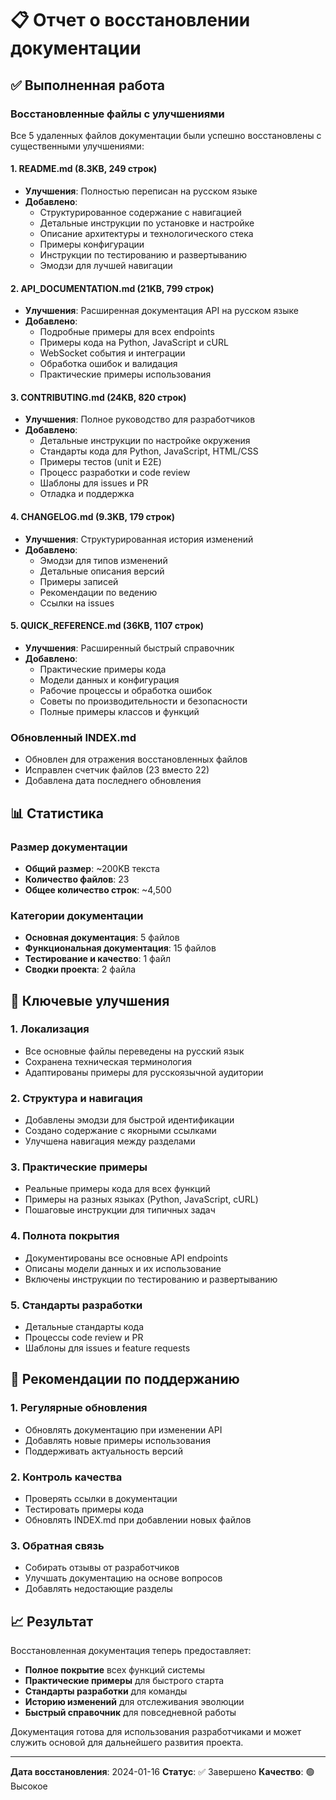 # 📋 Отчет о восстановлении документации

## ✅ Выполненная работа

### Восстановленные файлы с улучшениями

Все 5 удаленных файлов документации были успешно восстановлены с существенными улучшениями:

#### 1. **README.md** (8.3KB, 249 строк)
- **Улучшения**: Полностью переписан на русском языке
- **Добавлено**:
  - Структурированное содержание с навигацией
  - Детальные инструкции по установке и настройке
  - Описание архитектуры и технологического стека
  - Примеры конфигурации
  - Инструкции по тестированию и развертыванию
  - Эмодзи для лучшей навигации

#### 2. **API_DOCUMENTATION.md** (21KB, 799 строк)
- **Улучшения**: Расширенная документация API на русском языке
- **Добавлено**:
  - Подробные примеры для всех endpoints
  - Примеры кода на Python, JavaScript и cURL
  - WebSocket события и интеграции
  - Обработка ошибок и валидация
  - Практические примеры использования

#### 3. **CONTRIBUTING.md** (24KB, 820 строк)
- **Улучшения**: Полное руководство для разработчиков
- **Добавлено**:
  - Детальные инструкции по настройке окружения
  - Стандарты кода для Python, JavaScript, HTML/CSS
  - Примеры тестов (unit и E2E)
  - Процесс разработки и code review
  - Шаблоны для issues и PR
  - Отладка и поддержка

#### 4. **CHANGELOG.md** (9.3KB, 179 строк)
- **Улучшения**: Структурированная история изменений
- **Добавлено**:
  - Эмодзи для типов изменений
  - Детальные описания версий
  - Примеры записей
  - Рекомендации по ведению
  - Ссылки на issues

#### 5. **QUICK_REFERENCE.md** (36KB, 1107 строк)
- **Улучшения**: Расширенный быстрый справочник
- **Добавлено**:
  - Практические примеры кода
  - Модели данных и конфигурация
  - Рабочие процессы и обработка ошибок
  - Советы по производительности и безопасности
  - Полные примеры классов и функций

### Обновленный INDEX.md
- Обновлен для отражения восстановленных файлов
- Исправлен счетчик файлов (23 вместо 22)
- Добавлена дата последнего обновления

## 📊 Статистика

### Размер документации
- **Общий размер**: ~200KB текста
- **Количество файлов**: 23
- **Общее количество строк**: ~4,500

### Категории документации
- **Основная документация**: 5 файлов
- **Функциональная документация**: 15 файлов
- **Тестирование и качество**: 1 файл
- **Сводки проекта**: 2 файла

## 🎯 Ключевые улучшения

### 1. **Локализация**
- Все основные файлы переведены на русский язык
- Сохранена техническая терминология
- Адаптированы примеры для русскоязычной аудитории

### 2. **Структура и навигация**
- Добавлены эмодзи для быстрой идентификации
- Создано содержание с якорными ссылками
- Улучшена навигация между разделами

### 3. **Практические примеры**
- Реальные примеры кода для всех функций
- Примеры на разных языках (Python, JavaScript, cURL)
- Пошаговые инструкции для типичных задач

### 4. **Полнота покрытия**
- Документированы все основные API endpoints
- Описаны модели данных и их использование
- Включены инструкции по тестированию и развертыванию

### 5. **Стандарты разработки**
- Детальные стандарты кода
- Процессы code review и PR
- Шаблоны для issues и feature requests

## 🔄 Рекомендации по поддержанию

### 1. **Регулярные обновления**
- Обновлять документацию при изменении API
- Добавлять новые примеры использования
- Поддерживать актуальность версий

### 2. **Контроль качества**
- Проверять ссылки в документации
- Тестировать примеры кода
- Обновлять INDEX.md при добавлении новых файлов

### 3. **Обратная связь**
- Собирать отзывы от разработчиков
- Улучшать документацию на основе вопросов
- Добавлять недостающие разделы

## 📈 Результат

Восстановленная документация теперь предоставляет:

- **Полное покрытие** всех функций системы
- **Практические примеры** для быстрого старта
- **Стандарты разработки** для команды
- **Историю изменений** для отслеживания эволюции
- **Быстрый справочник** для повседневной работы

Документация готова для использования разработчиками и может служить основой для дальнейшего развития проекта.

---

**Дата восстановления**: 2024-01-16
**Статус**: ✅ Завершено
**Качество**: 🟢 Высокое
